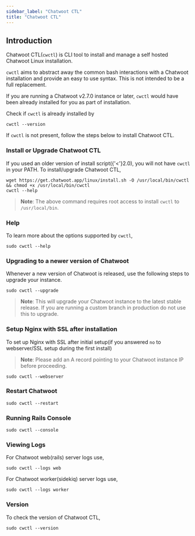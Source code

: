 ```yaml
---
sidebar_label: "Chatwoot CTL"
title: "Chatwoot CTL"
---
```


## Introduction
Chatwoot CTL(`cwctl`) is CLI tool to install and manage a self hosted Chatwoot Linux installation.

`cwctl` aims to abstract away the common bash interactions with a Chatwoot installation and provide an easy to use syntax. This is not intended to be a full replacement.

If you are running a Chatwoot v2.7.0 instance or later, `cwctl` would have been already installed for you as part of installation.

Check if `cwctl` is already installed by

```
cwctl --version
```

If `cwctl` is not present, follow the steps below to install Chatwoot CTL.

### Install or Upgrade Chatwoot CTL

If you used an older version of install script({'<'}2.0), you will not have `cwctl` in your PATH. To install/upgrade Chatwoot CTL,

```
wget https://get.chatwoot.app/linux/install.sh -O /usr/local/bin/cwctl && chmod +x /usr/local/bin/cwctl
cwctl --help
```

> **Note**: The above command requires root access to install `cwctl` to `/usr/local/bin`.

### Help

To learn more about the options supported by `cwctl`, 
```
sudo cwctl --help
```

### Upgrading to a newer version of Chatwoot

Whenever a new version of Chatwoot is released, use the following steps to upgrade your instance.

```
sudo cwctl --upgrade
```

> **Note**: This will upgrade your Chatwoot instance to the latest stable release. If you are running a custom branch in production do not use this to upgrade.

### Setup Nginx with SSL after installation

To set up Nginx with SSL after initial setup(if you answered `no` to webserver/SSL setup during the first install)

> **Note**: Please add an A record pointing to your Chatwoot instance IP before proceeding.

```
sudo cwctl --webserver
```


### Restart Chatwoot

```
sudo cwctl --restart
```

### Running Rails Console

```
sudo cwctl --console
```

### Viewing Logs

For Chatwoot web(rails) server logs use,

```
sudo cwctl --logs web
```

For Chatwoot worker(sidekiq) server logs use,

```
sudo cwctl --logs worker
```

### Version

To check the version of Chatwoot CTL, 

```
sudo cwctl --version
```
